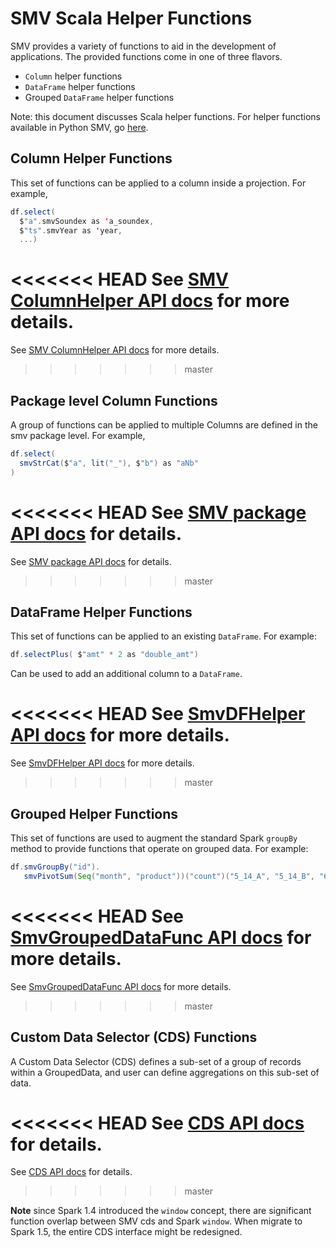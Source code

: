 # SMV Scala Helper Functions

SMV provides a variety of functions to aid in the development of applications.
The provided functions come in one of three flavors.

* `Column` helper functions
* `DataFrame` helper functions
* Grouped `DataFrame` helper functions

Note: this document discusses Scala helper functions. For helper functions available
in Python SMV, go [here](smv_python_funcs.md).

## Column Helper Functions
This set of functions can be applied to a column inside a projection.
For example,
```scala
df.select(
  $"a".smvSoundex as 'a_soundex,
  $"ts".smvYear as 'year,
  ...)
```

<<<<<<< HEAD
See [SMV ColumnHelper API docs](http://tresamigossd.github.io/SMV/scaladocs/2r0/index.html#org.tresamigos.smv.ColumnHelper) for more details.
=======
See [SMV ColumnHelper API docs](http://tresamigossd.github.io/SMV/scaladocs/1.5.2.20/index.html#org.tresamigos.smv.ColumnHelper) for more details.
>>>>>>> master

## Package level Column Functions
A group of functions can be applied to multiple Columns are defined in the smv package level.
For example,
```scala
df.select(
  smvStrCat($"a", lit("_"), $"b") as "aNb"
)
```

<<<<<<< HEAD
See [SMV package API docs](http://tresamigossd.github.io/SMV/scaladocs/2r0/index.html#org.tresamigos.smv.package) for details.
=======
See [SMV package API docs](http://tresamigossd.github.io/SMV/scaladocs/1.5.2.20/index.html#org.tresamigos.smv.package) for details.
>>>>>>> master

## DataFrame Helper Functions
This set of functions can be applied to an existing `DataFrame`.
For example:
```scala
df.selectPlus( $"amt" * 2 as "double_amt")
```
Can be used to add an additional column to a `DataFrame`.

<<<<<<< HEAD
See [SmvDFHelper API docs](http://tresamigossd.github.io/SMV/scaladocs/2r0/index.html#org.tresamigos.smv.SmvDFHelper) for more details.
=======
See [SmvDFHelper API docs](http://tresamigossd.github.io/SMV/scaladocs/1.5.2.20/index.html#org.tresamigos.smv.SmvDFHelper) for more details.
>>>>>>> master

## Grouped Helper Functions
This set of functions are used to augment the standard Spark `groupBy` method to provide functions that operate on grouped data.
For example:
```scala
df.smvGroupBy("id").
   smvPivotSum(Seq("month", "product"))("count")("5_14_A", "5_14_B", "6_14_A", "6_14_B")
```

<<<<<<< HEAD
See [SmvGroupedDataFunc API docs](http://tresamigossd.github.io/SMV/scaladocs/2r0/index.html#org.tresamigos.smv.SmvGroupedDataFunc) for more details.
=======
See [SmvGroupedDataFunc API docs](http://tresamigossd.github.io/SMV/scaladocs/1.5.2.20/index.html#org.tresamigos.smv.SmvGroupedDataFunc) for more details.
>>>>>>> master

## Custom Data Selector (CDS) Functions
A Custom Data Selector (CDS) defines a sub-set of a group of records within a GroupedData,
and user can define aggregations on this sub-set of data.

<<<<<<< HEAD
See [CDS API docs](http://tresamigossd.github.io/SMV/scaladocs/2r0/index.html#org.tresamigos.smv.cds.package) for details.
=======
See [CDS API docs](http://tresamigossd.github.io/SMV/scaladocs/1.5.2.20/index.html#org.tresamigos.smv.cds.package) for details.
>>>>>>> master

**Note** since Spark 1.4 introduced the `window` concept, there are significant function
overlap between SMV cds and Spark `window`. When migrate to Spark 1.5, the entire CDS interface
might be redesigned.
